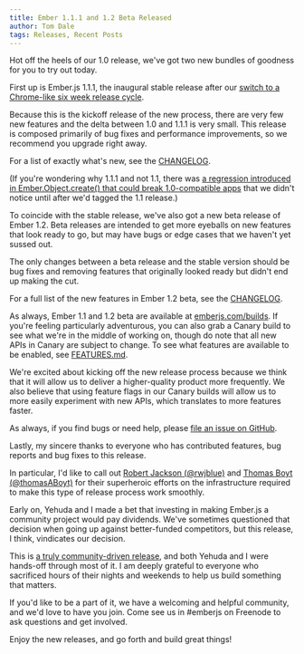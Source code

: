 ```yaml
---
title: Ember 1.1.1 and 1.2 Beta Released
author: Tom Dale
tags: Releases, Recent Posts
---
```


Hot off the heels of our 1.0 release, we've got two new bundles of
goodness for you to try out today.

First up is Ember.js 1.1.1, the inaugural stable release after our
[switch to a Chrome-like six week release
cycle](/blog/2013/09/06/new-ember-release-process.html).

Because this is the kickoff release of the new process, there are very
few new features and the delta between 1.0 and 1.1.1 is very small. This
release is composed primarily of bug fixes and performance improvements,
so we recommend you upgrade right away.

For a list of exactly what's new, see the [CHANGELOG](https://github.com/emberjs/ember.js/blob/v1.1.1/CHANGELOG).

(If you're wondering why 1.1.1 and not 1.1, there was [a regression
introduced in Ember.Object.create() that could break 1.0-compatible
apps](https://github.com/emberjs/ember.js/issues/3596) that we didn't
notice until after we'd tagged the 1.1 release.)

To coincide with the stable release, we've also got a new beta release
of Ember 1.2. Beta releases are intended to get more eyeballs on new
features that look ready to go, but may have bugs or edge cases that we
haven't yet sussed out.

The only changes between a beta release and the stable version should be
bug fixes and removing features that originally looked ready but didn't
end up making the cut.

For a full list of the new features in Ember 1.2 beta, see the [CHANGELOG](https://github.com/emberjs/ember.js/blob/v1.2.0-beta.1/CHANGELOG).

As always, Ember 1.1 and 1.2 beta are available at
[emberjs.com/builds](/builds). If you're feeling particularly
adventurous, you can also grab a Canary build to see what we're in the
middle of working on, though do note that all new APIs in Canary are
subject to change. To see what features are available to be enabled, see
[FEATURES.md](https://github.com/emberjs/ember.js/blob/master/FEATURES.md).

We're excited about kicking off the new release process because we think
that it will allow us to deliver a higher-quality product more
frequently. We also believe that using feature flags in our Canary
builds will allow us to more easily experiment with new APIs, which
translates to more features faster.

As always, if you find bugs or need help, please [file an issue on
GitHub](https://github.com/emberjs/ember.js/issues).

Lastly, my sincere thanks to everyone who has contributed features, bug
reports and bug fixes to this release.

In particular, I'd like to call out [Robert Jackson
(@rwjblue)](https://twitter.com/rwjblue) and [Thomas Boyt
(@thomasABoyt)](https://twitter.com/thomasABoyt) for their superheroic
efforts on the infrastructure required to make this type of release
process work smoothly.

Early on, Yehuda and I made a bet that investing in making Ember.js a
community project would pay dividends. We've sometimes questioned that
decision when going up against better-funded competitors, but this
release, I think, vindicates our decision.

This is [a truly community-driven release](https://github.com/emberjs/ember.js/pulse/monthly), and both Yehuda and I were
hands-off through most of it. I am deeply grateful to everyone who
sacrificed hours of their nights and weekends to help us build something
that matters.

If you'd like to be a part of it, we have a welcoming and helpful
community, and we'd love to have you join. Come see us in #emberjs on
Freenode to ask questions and get involved.

Enjoy the new releases, and go forth and build great things!
